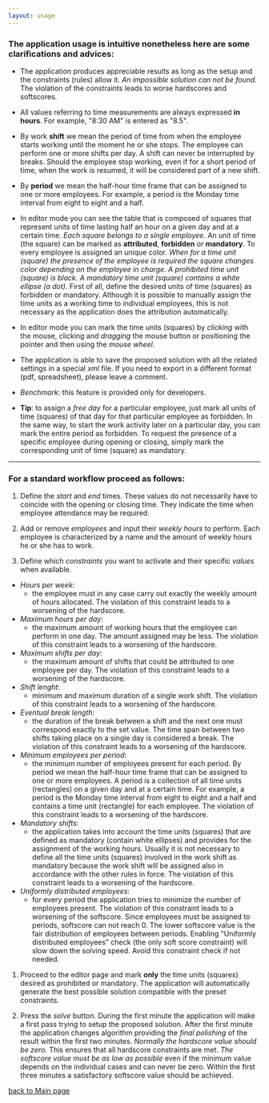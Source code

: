 ```yaml
---
layout: usage
---
```


### The application usage is intuitive nonetheless here are some clarifications and advices:

- The application produces appreciable results as long as the setup and the constraints (rules) allow it. *An impossible solution can not be found.* The violation of the constraints leads to worse hardscores and softscores.

- All values ​​referring to time measurements are always expressed **in hours**. For example, "8:30 AM" is entered as "8.5".

- By work **shift** we mean the period of time from when the employee starts working until the moment he or she stops. The employee can perform one or more shifts per day. A shift can never be interrupted by breaks. Should the employee stop working, even if for a short period of time, when the work is resumed, it will be considered part of a new shift.

- By **period** we mean the half-hour time frame that can be assigned to one or more employees. For example, a period is the Monday time interval from eight to eight and a half.

- In editor mode you can see the table that is composed of squares that represent units of time lasting half an hour on a given day and at a certain time. *Each square belongs to a single employee.* An unit of time (the square) can be marked as **attributed**, **forbidden** or **mandatory**. To every employee is assigned an unique color. *When for a time unit (square) the presence of the employee is required the square changes color depending on the employee in charge. A prohibited time unit (square) is black. A mandatory time unit (square) contains a white ellipse (a dot).* First of all, define the desired units of time (squares) as forbidden or mandatory. Although it is possible to manually assign the time units as a working time to individual employees, this is not necessary as the application does the attribution automatically.

- In editor mode you can mark the time units (squares) by *clicking* with the mouse, clicking and *dragging* the mouse button or positioning the pointer and then using the *mouse wheel*.

- The application is able to save the proposed solution with all the related settings in a special *xml* file. If you need to export in a different format (pdf, spreadsheet), please leave a comment.

- *Benchmark*: this feature is provided only for developers.

- **Tip**: to assign a *free day* for a particular employee, just mark all units of time (squares) of that day for that particular employee as forbidden. In the same way, to start the work activity later on a particular day, you can mark the entire period as forbidden. To request the presence of a specific employee during opening or closing, simply mark the corresponding unit of time (square) as mandatory.

* * *

### For a standard workflow proceed as follows:

1. Define the *start* and *end* times.
These values ​​do not necessarily have to coincide with the opening or closing time. They indicate the time when employee attendance may be required.

1. Add or remove *employees* and input their *weekly hours* to perform.
Each employee is characterized by a name and the amount of weekly hours he or she has to work.

1. Define which *constraints* you want to activate and their specific *values* when available.
- *Hours per week*:
  - the employee must in any case carry out exactly the weekly amount of hours allocated. The violation of this constraint leads to a worsening of the hardscore.
- *Maximum hours per day*:
  - the maximum amount of working hours that the employee can perform in one day. The amount assigned may be less. The violation of this constraint leads to a worsening of the hardscore.
- *Maximum shifts per day*:
  - the maximum amount of shifts that could be attributed to one employee per day. The violation of this constraint leads to a worsening of the hardscore.
- *Shift lenght*:
  - minimum and maximum duration of a single work shift. The violation of this constraint leads to a worsening of the hardscore.
- *Eventual break length*:
  - the duration of the break between a shift and the next one must correspond exactly to the set value. The time span between two shifts taking place on a single day is considered a break. The violation of this constraint leads to a worsening of the hardscore.
- *Minimum employees per period*:
  - the minimum number of employees present for each period. By period we mean the half-hour time frame that can be assigned to one or more employees. A period is a collection of all time units (rectangles) on a given day and at a certain time. For example, a period is the Monday time interval from eight to eight and a half and contains a time unit (rectangle) for each employee. The violation of this constraint leads to a worsening of the hardscore.
- *Mandatory shifts*:
  - the application takes into account the time units (squares) that are defined as mandatory (contain white ellipses) and provides for the assignment of the working hours. Usually it is not necessary to define all the time units (squares) involved in the work shift as mandatory because the work shift will be assigned also in accordance with the other rules in force. The violation of this constraint leads to a worsening of the hardscore.
- *Uniformly distributed employees*:
  - for every period the application tries to minimize the number of employees present. The violation of this constraint leads to a worsening of the softscore. Since employees must be assigned to periods, softscore can not reach 0. The lower softscore value is the fair distribution of employees between periods. Enabling "Uniformly distributed employees" check (the only soft score constraint) will slow down the solving speed. Avoid this constraint check if not needed.

1. Proceed to the editor page and mark **only** the time units (squares) desired as prohibited or mandatory. The application will automatically generate the best possible solution compatible with the preset constraints.

1. Press the *solve* button. During the first minute the application will make a first pass trying to setup the proposed solution. After the first minute the application changes algorithm providing the *final polishing* of the result within the first two minutes. *Normally the hardscore value should be zero.* This ensures that all hardscore constraints are met. *The softscore value must be as low as possible* even if the minimum value depends on the individual cases and can never be zero. Within the first three minutes a satisfactory softscore value should be achieved.

[back to Main page](./)